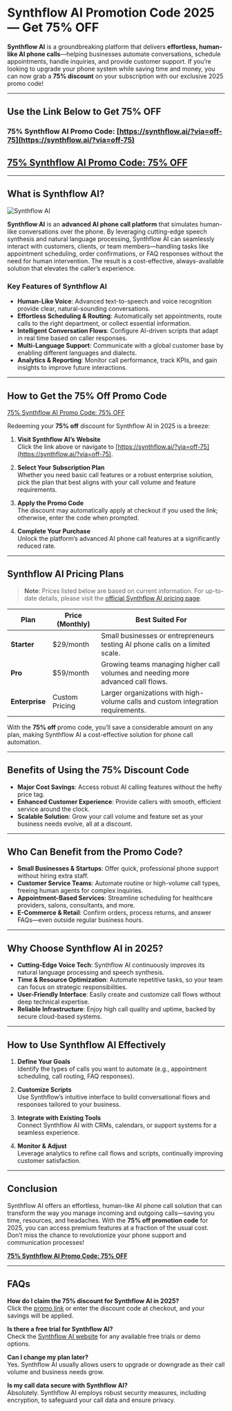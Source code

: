 # Synthflow AI Promotion Code 2025 — Get 75% OFF

**Synthflow AI** is a groundbreaking platform that delivers **effortless, human-like AI phone calls**—helping businesses automate conversations, schedule appointments, handle inquiries, and provide customer support. If you’re looking to upgrade your phone system while saving time and money, you can now grab a **75% discount** on your subscription with our exclusive 2025 promo code!

---

## Use the Link Below to Get 75% OFF

### 75% Synthflow AI Promo Code: [https://synthflow.ai/?via=off-75](https://synthflow.ai/?via=off-75)

## [75% Synthflow AI Promo Code: 75% OFF](https://synthflow.ai/?via=off-75)

---

## What is Synthflow AI?

![Synthflow AI](https://d1muf25xaso8hp.cloudfront.net/https%3A%2F%2F1a3c84454236f952546f01b263468144.cdn.bubble.io%2Ff1708436577974x606040050168577000%2Fimage%2520%2528156%2529.png?w=&h=&auto=compress&dpr=1&fit=max)

**Synthflow AI** is an **advanced AI phone call platform** that simulates human-like conversations over the phone. By leveraging cutting-edge speech synthesis and natural language processing, Synthflow AI can seamlessly interact with customers, clients, or team members—handling tasks like appointment scheduling, order confirmations, or FAQ responses without the need for human intervention. The result is a cost-effective, always-available solution that elevates the caller’s experience.

### Key Features of Synthflow AI

- **Human-Like Voice**: Advanced text-to-speech and voice recognition provide clear, natural-sounding conversations.  
- **Effortless Scheduling & Routing**: Automatically set appointments, route calls to the right department, or collect essential information.  
- **Intelligent Conversation Flows**: Configure AI-driven scripts that adapt in real time based on caller responses.  
- **Multi-Language Support**: Communicate with a global customer base by enabling different languages and dialects.  
- **Analytics & Reporting**: Monitor call performance, track KPIs, and gain insights to improve future interactions.

---

## How to Get the 75% Off Promo Code

[75% Synthflow AI Promo Code: 75% OFF](https://synthflow.ai/?via=off-75)

Redeeming your **75% off** discount for Synthflow AI in 2025 is a breeze:

1. **Visit Synthflow AI’s Website**  
   Click the link above or navigate to [https://synthflow.ai/?via=off-75](https://synthflow.ai/?via=off-75).  

2. **Select Your Subscription Plan**  
   Whether you need basic call features or a robust enterprise solution, pick the plan that best aligns with your call volume and feature requirements.

3. **Apply the Promo Code**  
   The discount may automatically apply at checkout if you used the link; otherwise, enter the code when prompted.

4. **Complete Your Purchase**  
   Unlock the platform’s advanced AI phone call features at a significantly reduced rate.

---

## Synthflow AI Pricing Plans

> **Note**: Prices listed below are based on current information. For up-to-date details, please visit the [official Synthflow AI pricing page](https://synthflow.ai/?via=off-75).

| Plan           | Price (Monthly) | Best Suited For                                                                     |
|----------------|-----------------|-------------------------------------------------------------------------------------|
| **Starter**    | \$29/month      | Small businesses or entrepreneurs testing AI phone calls on a limited scale.       |
| **Pro**        | \$59/month      | Growing teams managing higher call volumes and needing more advanced call flows.   |
| **Enterprise** | Custom Pricing  | Larger organizations with high-volume calls and custom integration requirements.   |

With the **75% off** promo code, you’ll save a considerable amount on any plan, making Synthflow AI a cost-effective solution for phone call automation.

---

## Benefits of Using the 75% Discount Code

- **Major Cost Savings**: Access robust AI calling features without the hefty price tag.  
- **Enhanced Customer Experience**: Provide callers with smooth, efficient service around the clock.  
- **Scalable Solution**: Grow your call volume and feature set as your business needs evolve, all at a discount.

---

## Who Can Benefit from the Promo Code?

- **Small Businesses & Startups**: Offer quick, professional phone support without hiring extra staff.  
- **Customer Service Teams**: Automate routine or high-volume call types, freeing human agents for complex inquiries.  
- **Appointment-Based Services**: Streamline scheduling for healthcare providers, salons, consultants, and more.  
- **E-Commerce & Retail**: Confirm orders, process returns, and answer FAQs—even outside regular business hours.

---

## Why Choose Synthflow AI in 2025?

- **Cutting-Edge Voice Tech**: Synthflow AI continuously improves its natural language processing and speech synthesis.  
- **Time & Resource Optimization**: Automate repetitive tasks, so your team can focus on strategic responsibilities.  
- **User-Friendly Interface**: Easily create and customize call flows without deep technical expertise.  
- **Reliable Infrastructure**: Enjoy high call quality and uptime, backed by secure cloud-based systems.

---

## How to Use Synthflow AI Effectively

1. **Define Your Goals**  
   Identify the types of calls you want to automate (e.g., appointment scheduling, call routing, FAQ responses).

2. **Customize Scripts**  
   Use Synthflow’s intuitive interface to build conversational flows and responses tailored to your business.

3. **Integrate with Existing Tools**  
   Connect Synthflow AI with CRMs, calendars, or support systems for a seamless experience.

4. **Monitor & Adjust**  
   Leverage analytics to refine call flows and scripts, continually improving customer satisfaction.

---

## Conclusion

Synthflow AI offers an effortless, human-like AI phone call solution that can transform the way you manage incoming and outgoing calls—saving you time, resources, and headaches. With the **75% off promotion code** for 2025, you can access premium features at a fraction of the usual cost. Don’t miss the chance to revolutionize your phone support and communication processes!

[**75% Synthflow AI Promo Code: 75% OFF**](https://synthflow.ai/?via=off-75)

---

## FAQs

**How do I claim the 75% discount for Synthflow AI in 2025?**  
Click the [promo link](https://synthflow.ai/?via=off-75) or enter the discount code at checkout, and your savings will be applied.

**Is there a free trial for Synthflow AI?**  
Check the [Synthflow AI website](https://synthflow.ai/?via=off-75) for any available free trials or demo options.

**Can I change my plan later?**  
Yes. Synthflow AI usually allows users to upgrade or downgrade as their call volume and business needs grow.

**Is my call data secure with Synthflow AI?**  
Absolutely. Synthflow AI employs robust security measures, including encryption, to safeguard your call data and ensure privacy.
